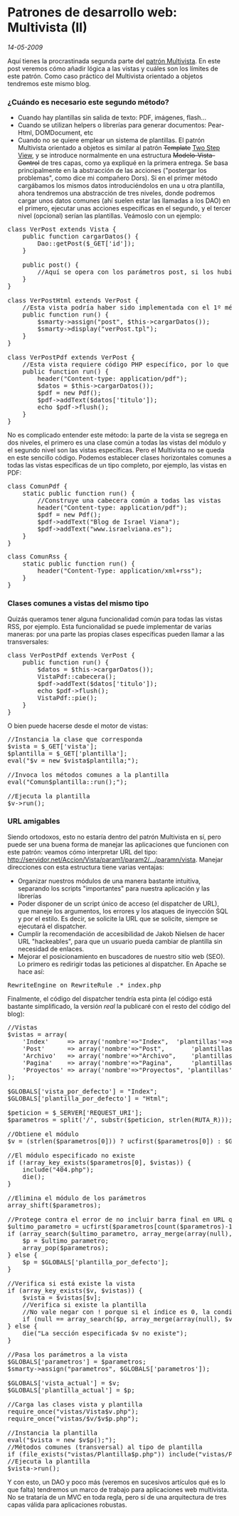 Patrones de desarrollo web: Multivista (II)
===========================================

_14-05-2009_

Aquí tienes la procrastinada segunda parte del [patrón Multivista](http://www.israelviana.es/blog/Post/30/patrones-de-desarrollo-web-multivista/). En este post veremos cómo añadir lógica a las vistas y cuáles son los límites de este patrón. Como caso práctico del Multivista orientado a objetos tendremos este mismo blog.

### ¿Cuándo es necesario este segundo método?

*   Cuando hay plantillas sin salida de texto: PDF, imágenes, flash...
*   Cuando se utilizan helpers o librerías para generar documentos: Pear-Html, DOMDocument, etc
*   Cuando no se quiere emplear un sistema de plantillas.
El patrón Multivista orientado a objetos es similar al patrón <span style="text-decoration: line-through;">Template</span> [Two Step View](http://www.martinfowler.com/eaaCatalog/twoStepView.html), y se introduce normalmente en una estructura <span style="text-decoration: line-through;">Modelo-Vista-Control</span> de tres capas, como ya expliqué en la primera entrega. Se basa principalmente en la abstracción de las acciones ("postergar los problemas", como dice mi compañero Dors). Si en el primer método cargábamos los mismos datos introduciéndolos en una u otra plantilla, ahora tendremos una abstracción de tres niveles, donde podremos cargar unos datos comunes (ahí suelen estar las llamadas a los DAO) en el primero, ejecutar unas acciones específicas en el segundo, y el tercer nivel (opcional) serían las plantillas. Veámoslo con un ejemplo:
<pre lang="php" escaped="true">class VerPost extends Vista {
    public function cargarDatos() {
        Dao::getPost($_GET['id']);
    }

    public post() {
        //Aquí se opera con los parámetros post, si los hubiese (por ejemplo, registrar un comentario)
    }
}

class VerPostHtml extends VerPost {
    //Esta vista podría haber sido implementada con el 1º método
    public function run() {
        $smarty-&gt;assign("post", $this-&gt;cargarDatos());
        $smarty-&gt;display("verPost.tpl");
    }
}

class VerPostPdf extends VerPost {
    //Esta vista requiere código PHP específico, por lo que el 1º método no valdría
    public function run() {
        header("Content-type: application/pdf");
        $datos = $this-&gt;cargarDatos());
        $pdf = new Pdf();
        $pdf-&gt;addText($datos['titulo']);
        echo $pdf-&gt;flush();
    }
}</pre>
No es complicado entender este método: la parte de la vista se segrega en dos niveles, el primero es una clase común a todas las vistas del módulo y el segundo nivel son las vistas específicas. Pero el Multivista no se queda en este sencillo código. Podemos establecer clases horizontales comunes a todas las vistas específicas de un tipo completo, por ejemplo, las vistas en PDF:
<pre lang="php" escaped="true">class ComunPdf {
    static public function run() {
        //Construye una cabecera común a todas las vistas
        header("Content-type: application/pdf");
        $pdf = new Pdf();
        $pdf-&gt;addText("Blog de Israel Viana");
        $pdf-&gt;addText("www.israelviana.es");
    }
}</pre>
<pre lang="php" escaped="true">class ComunRss {
    static public function run() {
        header("Content-Type: application/xml+rss");
    }
}</pre>

### Clases comunes a vistas del mismo tipo

Quizás queramos tener alguna funcionalidad común para todas las vistas RSS, por ejemplo. Esta funcionalidad se puede implementar de varias maneras: por una parte las propias clases específicas pueden llamar a las transversales:
<pre lang="php" escaped="true">class VerPostPdf extends VerPost {
    public function run() {
        $datos = $this-&gt;cargarDatos());
        VistaPdf::cabecera();
        $pdf-&gt;addText($datos['titulo']);
        echo $pdf-&gt;flush();
        VistaPdf::pie();
    }
}</pre>
O bien puede hacerse desde el motor de vistas:
<pre lang="php" escaped="true">//Instancia la clase que corresponda
$vista = $_GET['vista'];
$plantilla = $_GET['plantilla'];
eval("$v = new $vista$plantilla;");

//Invoca los métodos comunes a la plantilla
eval("Comun$plantilla::run();");

//Ejecuta la plantilla
$v-&gt;run();</pre>

### URL amigables

Siendo ortodoxos, esto no estaría dentro del patrón Multivista en sí, pero puede ser una buena forma de manejar las aplicaciones que funcionen con este patrón: veamos cómo interpretar URL del tipo: http://servidor.net/Accion/Vista/param1/param2/.../paramn/vista. Manejar direcciones con esta estructura tiene varias ventajas:

*   Organizar nuestros módulos de una manera bastante intuitiva, separando los scripts "importantes" para nuestra aplicación y las librerías
*   Poder disponer de un script único de acceso (el dispatcher de URL), que maneje los argumentos, los errores y los ataques de inyección SQL y por el estilo. Es decir, se solicite la URL que se solicite, siempre se ejecutará el dispatcher.
*   Cumplir la recomendación de accesibilidad de Jakob Nielsen de hacer URL "hackeables", para que un usuario pueda cambiar de plantilla sin necesidad de enlaces.
*   Mejorar el posicionamiento en buscadores de nuestro sitio web (SEO).
Lo primero es redirigir todas las peticiones al dispatcher. En Apache se hace así:
<pre>RewriteEngine on RewriteRule .* index.php</pre>
Finalmente, el código del dispatcher tendría esta pinta (el código está bastante simplificado, la versión _real_ la publicaré con el resto del código del blog):
<pre lang="php" escaped="true">//Vistas
$vistas = array(
    'Index'     =&gt; array('nombre'=&gt;"Index",  'plantillas'=&gt;array("Html", "Rss", "Rdf")),
    'Post'      =&gt; array('nombre'=&gt;"Post",       'plantillas'=&gt;array("Html", "Rss", "Rdf")),
    'Archivo'   =&gt; array('nombre'=&gt;"Archivo",    'plantillas'=&gt;array("Html", "Rss", "Rdf")),
    'Pagina'    =&gt; array('nombre'=&gt;"Pagina",     'plantillas'=&gt;array("Html", "Rss", "Rdf")),
    'Proyectos' =&gt; array('nombre'=&gt;"Proyectos", 'plantillas'=&gt;array("Html"))
);

$GLOBALS['vista_por_defecto'] = "Index";
$GLOBALS['plantilla_por_defecto'] = "Html";

$peticion = $_SERVER['REQUEST_URI'];
$parametros = split('/', substr($peticion, strlen(RUTA_R))); //Quita la URL base

//Obtiene el módulo
$v = (strlen($parametros[0])) ? ucfirst($parametros[0]) : $GLOBALS['vista_por_defecto'];

//El módulo especificado no existe
if (!array_key_exists($parametros[0], $vistas)) {
    include("404.php");
    die();
}

//Elimina el módulo de los parámetros
array_shift($parametros);

//Protege contra el error de no incluir barra final en URL que no contienen vista específica, por ejemplo /Post/31/titulo-del-post
$ultimo_parametro = ucfirst($parametros[count($parametros)-1]);
if (array_search($ultimo_parametro, array_merge(array(null), $vistas[$v]['plantillas']))) {
    $p = $ultimo_parametro;
    array_pop($parametros);
} else {
    $p = $GLOBALS['plantilla_por_defecto'];
}

//Verifica si está existe la vista
if (array_key_exists($v, $vistas)) {
    $vista = $vistas[$v];
    //Verifica si existe la plantilla
    //No vale negar con ! porque si el índice es 0, la condición no se cumpliría
    if (null == array_search($p, array_merge(array(null), $vista['plantillas']))) die("La plantilla especificada no existe");
} else {
    die("La sección especificada $v no existe");
}

//Pasa los parámetros a la vista
$GLOBALS['parametros'] = $parametros;
$smarty-&gt;assign("parametros", $GLOBALS['parametros']);

$GLOBALS['vista_actual'] = $v;
$GLOBALS['plantilla_actual'] = $p;

//Carga las clases vista y plantilla
require_once("vistas/Vista$v.php");
require_once("vistas/$v/$v$p.php");

//Instancia la plantilla
eval("$vista = new $v$p();");
//Métodos comunes (transversal) al tipo de plantilla
if (file_exists("vistas/Plantilla$p.php")) include("vistas/Plantilla$p.php");
//Ejecuta la plantilla
$vista-&gt;run();</pre>
Y con esto, un DAO y poco más (veremos en sucesivos artículos qué es lo que falta) tendremos un marco de trabajo para aplicaciones web multivista. No se trataría de un MVC en toda regla, pero sí de una arquitectura de tres capas válida para aplicaciones robustas.